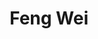 ---
layout: page
title: Feng Wei
description: PhD Students <br> Fall 2018 -
img: assets/img/members/wei.jpg
importance: 5
category: PhD Student
redirect: https://akafengfeng.github.io/
---